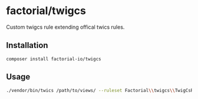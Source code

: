 # factorial/twigcs

Custom twigcs rule extending offical twics rules.


## Installation

```
composer install factorial-io/twigcs
```

## Usage

```bash
./vendor/bin/twics /path/to/views/ --ruleset Factorial\\twigcs\\TwigCsRuleset
```